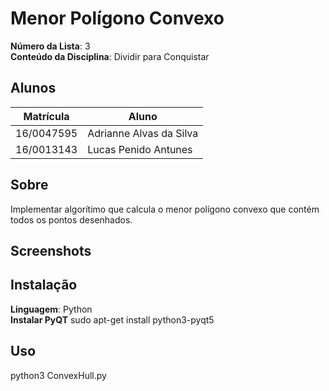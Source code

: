 # Menor Polígono Convexo

**Número da Lista**: 3<br>
**Conteúdo da Disciplina**: Dividir para Conquistar<br>

## Alunos
|Matrícula | Aluno |
| -- | -- |
| 16/0047595  |  Adrianne Alvas da Silva |
| 16/0013143  |  Lucas Penido Antunes |

## Sobre 
Implementar algorítimo que calcula o menor polígono convexo que contém todos os pontos desenhados.

## Screenshots


## Instalação 
**Linguagem**: Python<br>
**Instalar PyQT**
sudo apt-get install python3-pyqt5

## Uso 
python3 ConvexHull.py





